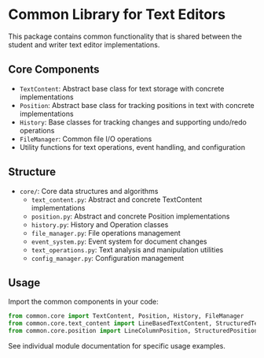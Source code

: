 # Common Library for Text Editors

This package contains common functionality that is shared between the student and writer text editor implementations.

## Core Components

- `TextContent`: Abstract base class for text storage with concrete implementations
- `Position`: Abstract base class for tracking positions in text with concrete implementations
- `History`: Base classes for tracking changes and supporting undo/redo operations
- `FileManager`: Common file I/O operations
- Utility functions for text operations, event handling, and configuration

## Structure

- `core/`: Core data structures and algorithms
  - `text_content.py`: Abstract and concrete TextContent implementations
  - `position.py`: Abstract and concrete Position implementations
  - `history.py`: History and Operation classes
  - `file_manager.py`: File operations management
  - `event_system.py`: Event system for document changes
  - `text_operations.py`: Text analysis and manipulation utilities
  - `config_manager.py`: Configuration management

## Usage

Import the common components in your code:

```python
from common.core import TextContent, Position, History, FileManager
from common.core.text_content import LineBasedTextContent, StructuredTextContent
from common.core.position import LineColumnPosition, StructuredPosition
```

See individual module documentation for specific usage examples.